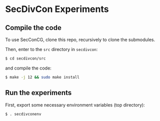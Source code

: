 # SecDivCon Experiments

## Compile the code
To use SecConCG, clone this repo, recursively to clone the submodules.

Then, enter to the `src` directory in `secdivcon`:

```bash
$ cd secdivcon/src
```

and compile the code:

```bash
$ make -j 12 && sudo make install
```

## Run the experiments

First, export some necessary environment variables (top directory):

```bash
$ . secdivconenv
```


